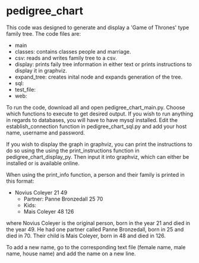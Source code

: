 # pedigree_chart

This code was designed to generate and display a 'Game of Thrones' type family tree. The code files are:

 -  main
 -  classes: contains classes people and marriage.
 -  csv: reads and writes family tree to a csv.
 -  display: prints faily tree information in either text or prints instructions to display it in graphviz.
 -  expand_tree: creates inital node and expands generation of the tree.
 -  sql:
 -  test_file:
 -  web:

To run the code, download all and open pedigree_chart_main.py. Choose which functions to execute to get desired output. If you wish to run anything in regards to databases, you will have to have mysql installed. Edit the establish_connection function in pedigree_chart_sql.py and add your host name, username and password.

If you wish to display the graph in graphviz, you can print the instructions to do so using the using the print_instructions function in pedigree_chart_display_py. Then input it into graphviz, which can either be installed or is available online.

When using the print_info function, a person and their family is printed in this format: 

- Novius Coleyer 21 49
  - Partner: Panne Bronzedall 25 70
  - Kids:
   - Mais Coleyer 48 126

where Novius Coleyer is the original person, born in the year 21 and died in the year 49. He had one partner called Panne Bronzedall, born in 25 and died in 70. Their child is Mais Coleyer, born in 48 and died in 126.

To add a new name, go to the corresponding text file (female name, male name, house name) and add the name on a new line.
